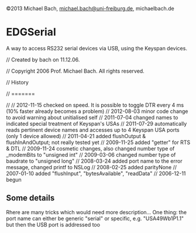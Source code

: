 ©2013 Michael Bach, michael.bach@uni-freiburg.de, michaelbach.de


EDGSerial
=========

A way to access RS232 serial devices via USB, using the Keyspan devices.

//  Created by bach on 11.12.06.

//  Copyright 2006 Prof. Michael Bach. All rights reserved.

//	History

//	=======

//
//	2012-11-15	checked on speed. It is possible to toggle DTR every 4 ms (10% faster already becomes a problem)
//	2012-08-03	minor code change to avoid warning about unitialised self
//	2011-07-04	changed names to indicated special treatment of Keyspan's USAs
//	2011-07-29	automatically reads pertinent device names and accesses up to 4 Keyspan USA ports (only 1 device allowed)
//	2011-04-21	added flushOutput & flushInAndOutput; not really tested yet
//	2009-11-25	added "getter" for RTS & DTL
//	2009-11-24	cosmetic changes, also changed number type of _modemBits to "unsigned int"
//	2009-03-06	changed number type of baudrate to "unsigned long"
//	2008-03-24	added port name to the error message, changed printf to NSLog
//	2008-02-25	added parityNone
//	2007-01-10	added "flushInput", "bytesAvailable", "readData"
//	2006-12-11	begun




Some details
------------

Rhere are many tricks which would need more description… One thing: the port name can either be generic "serial" or specific, e.g. "USA49Wb1P1.1" but then the USB port is addressed too